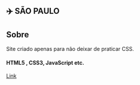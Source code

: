 ## ✈️ SÃO PAULO

 ## Sobre
 
Site criado apenas para não deixar de praticar CSS.

#### HTML5 , CSS3, JavaScript etc.

[Link](https://lipzdev.github.io/SaoPaulo-Site/)


